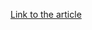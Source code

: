 [Link to the article](https://www.mcafee.com/blogs/other-blogs/mcafee-labs/phishing-android-malware-targets-taxpayers-in-india/)
